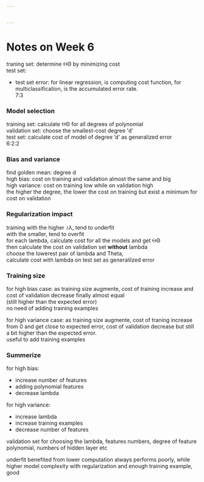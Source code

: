 ```yaml
---


---
```


<h1 id="notes-on-week-6">Notes on Week 6</h1>
<p>traning set: determine <span class="katex--inline"><span class="katex"><span class="katex-mathml"><math><semantics><mrow><mi mathvariant="normal">Θ</mi></mrow><annotation encoding="application/x-tex">\Theta</annotation></semantics></math></span><span class="katex-html" aria-hidden="true"><span class="strut" style="height: 0.68333em;"></span><span class="strut bottom" style="height: 0.68333em; vertical-align: 0em;"></span><span class="base"><span class="mord mathrm">Θ</span></span></span></span></span> by minimizing cost<br>
test set:</p>
<ul>
<li>test set error: for linear regression, is computing cost function, for multiclassification, is the accumulated error rate.<br>
7:3</li>
</ul>
<h3 id="model-selection">Model selection</h3>
<p>training set: calculate <span class="katex--inline"><span class="katex"><span class="katex-mathml"><math><semantics><mrow><mi mathvariant="normal">Θ</mi></mrow><annotation encoding="application/x-tex">\Theta</annotation></semantics></math></span><span class="katex-html" aria-hidden="true"><span class="strut" style="height: 0.68333em;"></span><span class="strut bottom" style="height: 0.68333em; vertical-align: 0em;"></span><span class="base"><span class="mord mathrm">Θ</span></span></span></span></span> for all degrees of polynomial<br>
validation set: choose the smallest-cost degree 'd’<br>
test set: calculate cost of model of degree ‘d’ as generalized error<br>
6:2:2</p>
<h3 id="bias-and-variance">Bias and variance</h3>
<p>find golden mean: degree d<br>
high bias: cost on training and validation almost the same and big<br>
high variance: cost on training low while on validation high<br>
the higher the degree, the lower the cost on training but exist a minimum for cost on validation</p>
<h3 id="regularization-impact">Regularization impact</h3>
<p>training with the higher <span class="katex--inline"><span class="katex"><span class="katex-mathml"><math><semantics><mrow><mi>λ</mi></mrow><annotation encoding="application/x-tex">\lambda</annotation></semantics></math></span><span class="katex-html" aria-hidden="true"><span class="strut" style="height: 0.69444em;"></span><span class="strut bottom" style="height: 0.69444em; vertical-align: 0em;"></span><span class="base"><span class="mord mathit">λ</span></span></span></span></span>, tend to underfit<br>
with the smaller, tend to overfit<br>
for each lambda, calculate cost for all the models and get <span class="katex--inline"><span class="katex"><span class="katex-mathml"><math><semantics><mrow><mi mathvariant="normal">Θ</mi></mrow><annotation encoding="application/x-tex">\Theta</annotation></semantics></math></span><span class="katex-html" aria-hidden="true"><span class="strut" style="height: 0.68333em;"></span><span class="strut bottom" style="height: 0.68333em; vertical-align: 0em;"></span><span class="base"><span class="mord mathrm">Θ</span></span></span></span></span><br>
then calculate the cost on validation set <strong>without</strong> lambda<br>
choose the lowerest pair of lambda and Theta,<br>
calculate cost with lambda on test set as generalilzed error</p>
<h3 id="training-size">Training size</h3>
<p>for high bias case: as training size augmente, cost of training increase and cost of validation decrease finally almost equal<br>
(still higher than the expected error)<br>
no need of adding training examples</p>
<p>for high variance case: as training size augmente, cost of traning increase from 0 and get close to expected error, cost of validation decrease but still a bit higher than the expected error.<br>
useful to add training examples</p>
<h3 id="summerize">Summerize</h3>
<p>for high bias:</p>
<ul>
<li>increase number of features</li>
<li>adding polynomial features</li>
<li>decrease lambda</li>
</ul>
<p>for high variance:</p>
<ul>
<li>increase lambda</li>
<li>increase training examples</li>
<li>decrease number of features</li>
</ul>
<p>validation set for choosing the lambda, features numbers, degree of feature polynomial, numbers of hidden layer etc</p>
<p>underfit benefited from lower computation always performs poorly, while higher model complexity with regularization and enough training example, good</p>

